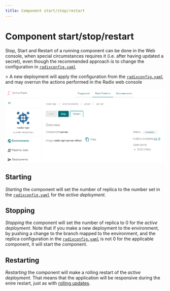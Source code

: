 ```yaml
---
title: Component start/stop/restart
---
```


# Component start/stop/restart

Stop, Start and Restart of a running component can be done in the Web console, when special circumstances requires it (i.e. after having updated a secret), even though the recommended approach is to change the configuration in [`radixconfig.yaml`](../../references/reference-radix-config/)

&gt; A new deployment will apply the configuration from the [`radixconfig.yaml`](../../references/reference-radix-config/) and may overrun the actions performed in the Radix web console

![Component-stop-start-restart](./Component-stop-start-restart.png)

## Starting

*Starting* the component will set the number of replica to the number set in the [`radixconfig.yaml`](../../references/reference-radix-config/) for the *active deployment*.

## Stopping

*Stopping* the component will set the number of replica to 0 for the *active deployment*. Note that if you make a new deployment to the environment, by pushing a change to the branch mapped to the environment, and the replica configuration in the [`radixconfig.yaml`](../../references/reference-radix-config/) is not  0 for the applicable component, it will start the component.

## Restarting

*Restarting* the component will make a rolling restart of the *active deployment*. That means that the application will be responsive during the enire restart, just as with [rolling updates](../../docs/topic-rollingupdate/).
